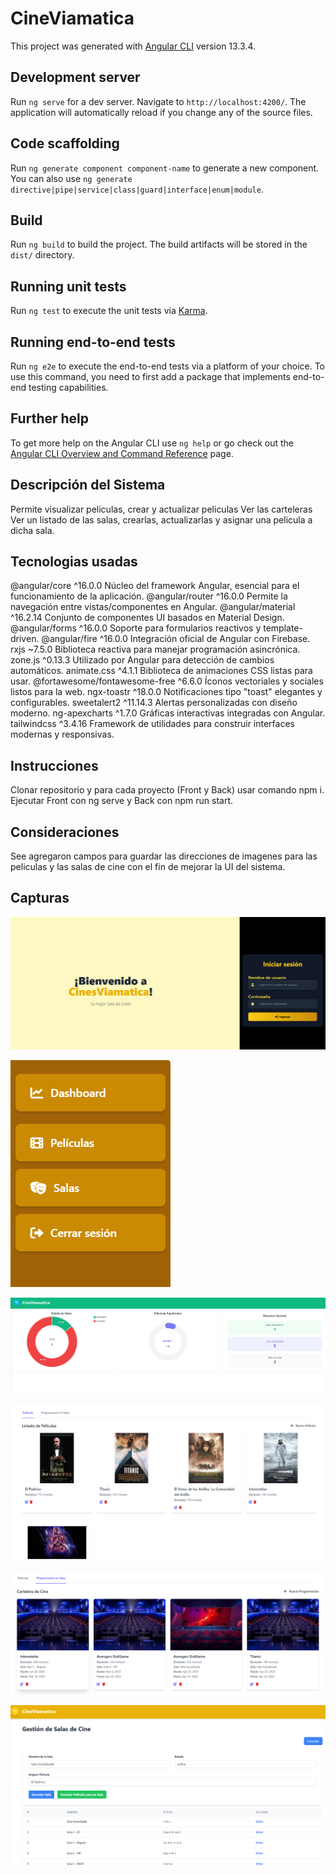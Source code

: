 # CineViamatica

This project was generated with [Angular CLI](https://github.com/angular/angular-cli) version 13.3.4.

## Development server

Run `ng serve` for a dev server. Navigate to `http://localhost:4200/`. The application will automatically reload if you change any of the source files.

## Code scaffolding

Run `ng generate component component-name` to generate a new component. You can also use `ng generate directive|pipe|service|class|guard|interface|enum|module`.

## Build

Run `ng build` to build the project. The build artifacts will be stored in the `dist/` directory.

## Running unit tests

Run `ng test` to execute the unit tests via [Karma](https://karma-runner.github.io).

## Running end-to-end tests

Run `ng e2e` to execute the end-to-end tests via a platform of your choice. To use this command, you need to first add a package that implements end-to-end testing capabilities.

## Further help

To get more help on the Angular CLI use `ng help` or go check out the [Angular CLI Overview and Command Reference](https://angular.io/cli) page.

## Descripción del Sistema

Permite visualizar peliculas, crear y actualizar peliculas
Ver las carteleras
Ver un listado de las salas, crearlas, actualizarlas y asignar una pelicula a dicha sala.

## Tecnologias usadas
@angular/core	^16.0.0	Núcleo del framework Angular, esencial para el funcionamiento de la aplicación.
@angular/router	^16.0.0	Permite la navegación entre vistas/componentes en Angular.
@angular/material	^16.2.14	Conjunto de componentes UI basados en Material Design.
@angular/forms	^16.0.0	Soporte para formularios reactivos y template-driven.
@angular/fire	^16.0.0	Integración oficial de Angular con Firebase.
rxjs	~7.5.0	Biblioteca reactiva para manejar programación asincrónica.
zone.js	^0.13.3	Utilizado por Angular para detección de cambios automáticos.
animate.css	^4.1.1	Biblioteca de animaciones CSS listas para usar.
@fortawesome/fontawesome-free	^6.6.0	Íconos vectoriales y sociales listos para la web.
ngx-toastr	^18.0.0	Notificaciones tipo "toast" elegantes y configurables.
sweetalert2	^11.14.3	Alertas personalizadas con diseño moderno.
ng-apexcharts	^1.7.0	Gráficas interactivas integradas con Angular.
tailwindcss	^3.4.16	Framework de utilidades para construir interfaces modernas y responsivas.

## Instrucciones
Clonar repositorio y para cada proyecto (Front y Back) usar comando npm i.
Ejecutar Front con ng serve y Back con npm run start.

## Consideraciones
See agregaron campos para guardar las direcciones de imagenes para las peliculas y las salas de cine con el fin de mejorar la UI del sistema.

## Capturas

![LOGIN](src/assets/images/LOGIN.png)

![MENU](src/assets/images/MENU.png)

![DASHBOARD](src/assets/images/CAP1.png)

![Peliculas](src/assets/images/CAP2.png)

![Cartelera](src/assets/images/CAP3.png)

![Salas](src/assets/images/cap4.png)
